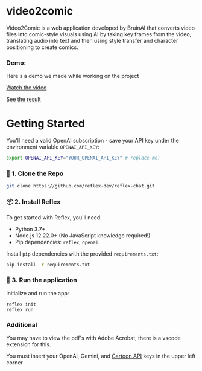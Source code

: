 # video2comic

Video2Comic is a web application developed by BruinAI that converts video files into comic-style visuals using AI by taking key frames from the video, translating audio into text and then using style transfer and character positioning to create comics.

### Demo:
Here's a demo we made while working on the project

[Watch the video](https://drive.google.com/file/d/1kBjLuAuurJ63JmXYwCftzyK9vX6E7OzE/view)

[See the result](https://drive.google.com/file/d/1CLGmZygs2hAdrcpGy48DW7d2F7gfKG_r/view)


# Getting Started

You'll need a valid OpenAI subscription - save your API key under the environment variable `OPENAI_API_KEY`:

```bash
export OPENAI_API_KEY="YOUR_OPENAI_API_KEY" # replace me!
```

### 🧬 1. Clone the Repo

```bash
git clone https://github.com/reflex-dev/reflex-chat.git
```

### 📦 2. Install Reflex

To get started with Reflex, you'll need:

- Python 3.7+
- Node.js 12.22.0+ \(No JavaScript knowledge required!\)
- Pip dependencies: `reflex`, `openai`

Install `pip` dependencies with the provided `requirements.txt`:

```bash
pip install -r requirements.txt
```

### 🚀 3. Run the application

Initialize and run the app:

```
reflex init
reflex run
```

### Additional
You may have to view the pdf's with Adobe Acrobat, there is a vscode extension for this.

You must insert your OpenAI, Gemini, and [Cartoon API](https://api.market/store/ailabtools/ai-cartoon-generator) keys in the upper left corner




